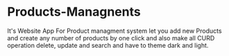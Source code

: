 # Products-Managnents
It's Website App For Product managment system let you add new Products and create any number of products by one click and also make all CURD operation delete, update and search and have to theme dark and light.
